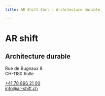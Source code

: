 ```yaml
---
title: AR Shift Sàrl - Architecture durable

---
```


# AR shift
## Architecture durable

Rue de Bugnaux 8 <br/>
CH-1180 Rolle

[+41 78 896 21 00](tel:+41788962100)<br/>
[info@ar-shift.ch](mailto:info@ar-shift.ch)
